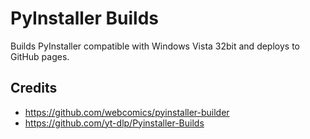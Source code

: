 # PyInstaller Builds

Builds PyInstaller compatible with Windows Vista 32bit and deploys to GitHub pages.

## Credits

- https://github.com/webcomics/pyinstaller-builder
- https://github.com/yt-dlp/Pyinstaller-Builds

